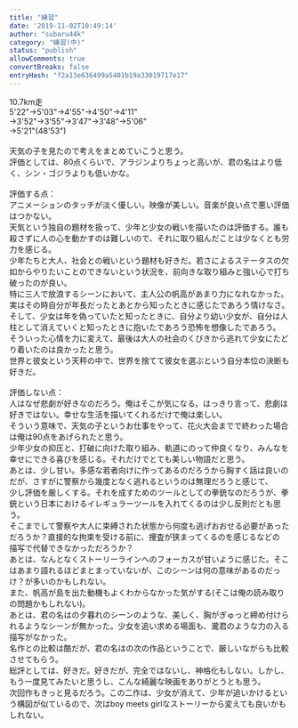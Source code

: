 ```yaml
---
title: "練習"
date: '2019-11-02T10:49:14'
author: "subaru44k"
category: "練習(中)"
status: "publish"
allowComments: true
convertBreaks: false
entryHash: "f2a13e636499a5401b19a33019717e17"
---
```

10.7km走<br>
5'22"→5'03"→4'55"→4'50"→4'11"<br>
→3'52"→3'55"→3'47"→3'48"→5'06"<br>
→5'21"(48'53")<br>
<br>
天気の子を見たので考えをまとめていこうと思う。<br>
評価としては、80点くらいで、アラジンよりちょっと高いが、君の名はより低く、シン・ゴジラよりも低いかな。<br>
<br>
評価する点：<br>
アニメーションのタッチが淡く優しい。映像が美しい。音楽が良い点で悪い評価はつかない。<br>
天気という独自の題材を扱って、少年と少女の戦いを描いたのは評価する。誰も殺さずに人の心を動かすのは難しいので、それに取り組んだことは少なくとも労力を感じる。<br>
少年たちと大人、社会との戦いという題材も好きだ。若さによるステータスの欠如からやりたいことのできないという状況を、前向きな取り組みと強い心で打ち破ったのが良い。<br>
特に三人で放浪するシーンにおいて、主人公の帆高があまり力になれなかった。実はその時自分が年長だったとあとから知ったときに感じたであろう情けなさ。<br>
そして、少女は年を偽っていたと知ったときに、自分より幼い少女が、自分は人柱として消えていくと知ったときに抱いたであろう恐怖を想像したであろう。<br>
そういった心情を力に変えて、最後は大人の社会のくびきから逃れて少女にたどり着いたのは良かったと思う。<br>
世界と彼女という天秤の中で、世界を捨てて彼女を選ぶという自分本位の決断も好きだ。<br>
<br>
評価しない点：<br>
人はなぜ悲劇が好きなのだろう。俺はそこが気になる。はっきり言って、悲劇は好きではない。幸せな生活を描いてくれるだけで俺は楽しい。<br>
そういう意味で、天気の子というお仕事をやって、花火大会までで終わった場合は俺は90点をあげられたと思う。<br>
少年少女の抑圧と、打破に向けた取り組み、軌道にのって仲良くなり、みんなを幸せにできる喜びを感じる。それだけでとても美しい物語だと思う。<br>
あとは、少し甘い。多感な若者向けに作ってあるのだろうから胸すく話は良いのだが、さすがに警察から幾度となく逃れるというのは無理だろうと感じて、<br>
少し評価を厳しくする。それを成すためのツールとしての拳銃なのだろうが、拳銃という日本におけるイレギュラーツールを入れてくるのは少し反則だとも思う。<br>
そこまでして警察や大人に束縛された状態から何度も逃げおおせる必要があっただろうか？直接的な拘束を受ける前に、捜査が狭まってくるのを感じるなどの<br>
描写で代替できなかっただろうか？<br>
あとは、なんとなくストーリーラインへのフォーカスが甘いように感じた。そこはあまり語れるほどまとまっていないが、このシーンは何の意味があるのだっけ？が多いのかもしれない。<br>
また、帆高が島を出た動機もよくわからなかった気がする(そこは俺の読み取りの問題かもしれない)。<br>
あとは、君の名はの夕暮れのシーンのような、美しく、胸がぎゅっと締め付けられるようなシーンが無かった。少女を追い求める場面も、瀧君のような力の入る描写がなかった。<br>
名作との比較は酷だが、君の名はの次の作品ということで、厳しいながらも比較させてもらう。<br>
総評としては、好きだ。好きだが、完全ではないし、神格化もしない。しかし、もう一度見てみたいと思うし、こんな綺麗な映画をありがとうとも思う。<br>
次回作もきっと見るだろう。この二作は、少女が消えて、少年が追いかけるという構図が似ているので、次はboy meets girlなストーリーから変えても良いかもしれない。
